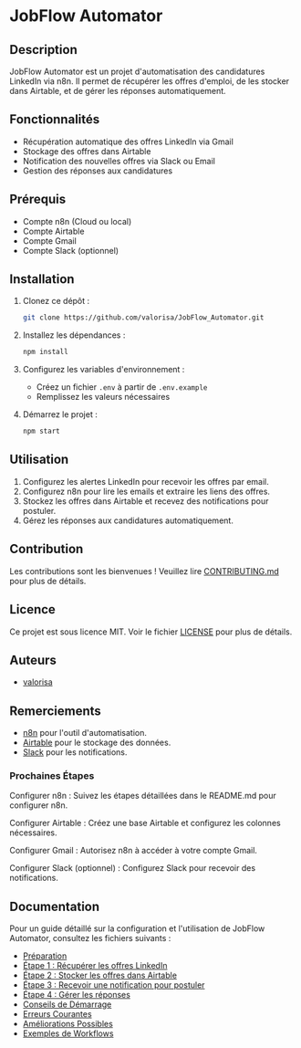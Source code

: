 # JobFlow Automator

## Description

JobFlow Automator est un projet d'automatisation des candidatures LinkedIn via n8n. Il permet de récupérer les offres d'emploi, de les stocker dans Airtable, et de gérer les réponses automatiquement.

## Fonctionnalités

- Récupération automatique des offres LinkedIn via Gmail
- Stockage des offres dans Airtable
- Notification des nouvelles offres via Slack ou Email
- Gestion des réponses aux candidatures

## Prérequis

- Compte n8n (Cloud ou local)
- Compte Airtable
- Compte Gmail
- Compte Slack (optionnel)

## Installation

1. Clonez ce dépôt :

   ```bash
   git clone https://github.com/valorisa/JobFlow_Automator.git
   ```

2. Installez les dépendances :

   ```bash
   npm install
   ```

3. Configurez les variables d'environnement :
   - Créez un fichier `.env` à partir de `.env.example`
   - Remplissez les valeurs nécessaires

4. Démarrez le projet :

   ```bash
   npm start
   ```

## Utilisation

1. Configurez les alertes LinkedIn pour recevoir les offres par email.
2. Configurez n8n pour lire les emails et extraire les liens des offres.
3. Stockez les offres dans Airtable et recevez des notifications pour postuler.
4. Gérez les réponses aux candidatures automatiquement.

## Contribution

Les contributions sont les bienvenues ! Veuillez lire [CONTRIBUTING.md](docs/CONTRIBUTING.md) pour plus de détails.

## Licence

Ce projet est sous licence MIT. Voir le fichier [LICENSE](LICENSE) pour plus de détails.

## Auteurs

- [valorisa](https://github.com/valorisa)

## Remerciements

- [n8n](https://n8n.io) pour l'outil d'automatisation.
- [Airtable](https://airtable.com) pour le stockage des données.
- [Slack](https://slack.com) pour les notifications.

### Prochaines Étapes ###

Configurer n8n : Suivez les étapes détaillées dans le README.md pour configurer n8n.

Configurer Airtable : Créez une base Airtable et configurez les colonnes nécessaires.

Configurer Gmail : Autorisez n8n à accéder à votre compte Gmail.

Configurer Slack (optionnel) : Configurez Slack pour recevoir des notifications.

## Documentation

Pour un guide détaillé sur la configuration et l'utilisation de JobFlow Automator, consultez les fichiers suivants :

- [Préparation](docs/preparation.md)
- [Étape 1 : Récupérer les offres LinkedIn](docs/etape1.md)
- [Étape 2 : Stocker les offres dans Airtable](docs/etape2.md)
- [Étape 3 : Recevoir une notification pour postuler](docs/etape3.md)
- [Étape 4 : Gérer les réponses](docs/etape4.md)
- [Conseils de Démarrage](docs/conseils.md)
- [Erreurs Courantes](docs/erreurs.md)
- [Améliorations Possibles](docs/ameliorations.md)
- [Exemples de Workflows](docs/exemples.md)
